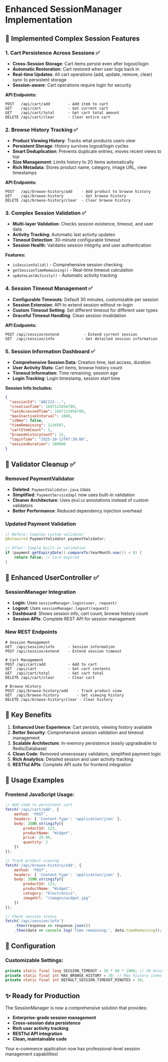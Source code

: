 # Enhanced SessionManager Implementation

## 🚀 **Implemented Complex Session Features**

### **1. Cart Persistence Across Sessions** ✅
- **Cross-Session Storage**: Cart items persist even after logout/login
- **Automatic Restoration**: Cart restored when user logs back in
- **Real-time Updates**: All cart operations (add, update, remove, clear) sync to persistent storage
- **Session-aware**: Cart operations require login for security

**API Endpoints:**
```
POST   /api/cart/add        - Add item to cart
GET    /api/cart            - Get current cart
GET    /api/cart/total      - Get cart total amount
DELETE /api/cart/clear      - Clear entire cart
```

### **2. Browse History Tracking** ✅
- **Product Viewing History**: Tracks what products users view
- **Persistent Storage**: History survives logout/login cycles
- **Smart Deduplication**: Prevents duplicate entries, moves recent views to top
- **Size Management**: Limits history to 20 items automatically
- **Rich Metadata**: Stores product name, category, image URL, view timestamps

**API Endpoints:**
```
POST   /api/browse-history/add    - Add product to browse history
GET    /api/browse-history        - Get browse history
DELETE /api/browse-history/clear  - Clear browse history
```

### **3. Complex Session Validation** ✅
- **Multi-layer Validation**: Checks session existence, timeout, and user data
- **Activity Tracking**: Automatic last activity updates
- **Timeout Detection**: 30-minute configurable timeout
- **Session Health**: Validates session integrity and user authentication

**Features:**
- `isSessionValid()` - Comprehensive session checking
- `getSessionTimeRemaining()` - Real-time timeout calculation
- `updateLastActivity()` - Automatic activity tracking

### **4. Session Timeout Management** ✅
- **Configurable Timeouts**: Default 30 minutes, customizable per session
- **Session Extension**: API to extend session without re-login
- **Custom Timeout Setting**: Set different timeout for different user types
- **Graceful Timeout Handling**: Clean session invalidation

**API Endpoints:**
```
POST /api/session/extend           - Extend current session
GET  /api/session/info            - Get detailed session information
```

### **5. Session Information Dashboard** ✅
- **Comprehensive Session Data**: Creation time, last access, duration
- **User Activity Stats**: Cart items, browse history count
- **Timeout Information**: Time remaining, session age
- **Login Tracking**: Login timestamp, session start time

**Session Info Includes:**
```json
{
  "sessionId": "ABC123...",
  "creationTime": 1697123456789,
  "lastAccessedTime": 1697123456789,
  "maxInactiveInterval": 1800,
  "isNew": false,
  "timeRemaining": 1234567,
  "cartItemCount": 3,
  "browseHistoryCount": 15,
  "loginTime": "2025-10-12T07:30:00",
  "sessionDuration": 300000
}
```

## 🧹 **Validator Cleanup** ✅

### **Removed PaymentValidator** 
- **Deleted**: `PaymentValidator.java` class
- **Simplified**: `PaymentServiceImpl` now uses built-in validation
- **Cleaner Architecture**: Uses `@Valid` annotations instead of custom validators
- **Better Performance**: Reduced dependency injection overhead

### **Updated Payment Validation**
```java
// Before: Complex custom validator
@Autowired PaymentValidator paymentValidator;

// After: Simple built-in validation
if (payment.getExpiryDate().compareTo(YearMonth.now()) < 0) {
    return false; // Card expired
}
```

## 🔄 **Enhanced UserController** ✅

### **SessionManager Integration**
- **Login**: Uses `sessionManager.login(user, request)`
- **Logout**: Uses `sessionManager.logout(request)`
- **Dashboard**: Shows session info, cart count, browse history count
- **Session APIs**: Complete REST API for session management

### **New REST Endpoints**
```
# Session Management
GET  /api/session/info      - Session information
POST /api/session/extend    - Extend session timeout

# Cart Management  
POST /api/cart/add          - Add to cart
GET  /api/cart              - Get cart contents
GET  /api/cart/total        - Get cart total
DELETE /api/cart/clear      - Clear cart

# Browse History
POST /api/browse-history/add    - Track product view
GET  /api/browse-history        - Get viewing history
DELETE /api/browse-history/clear - Clear history
```

## 🎯 **Key Benefits**

1. **Enhanced User Experience**: Cart persists, viewing history available
2. **Better Security**: Comprehensive session validation and timeout management
3. **Scalable Architecture**: In-memory persistence (easily upgradeable to Redis/Database)
4. **Clean Code**: Removed unnecessary validators, simplified payment logic
5. **Rich Analytics**: Detailed session and user activity tracking
6. **RESTful APIs**: Complete API suite for frontend integration

## 🚦 **Usage Examples**

### **Frontend JavaScript Usage:**
```javascript
// Add item to persistent cart
fetch('/api/cart/add', {
    method: 'POST',
    headers: { 'Content-Type': 'application/json' },
    body: JSON.stringify({
        productId: 123,
        productName: "Widget",
        price: 29.99,
        quantity: 2
    })
});

// Track product viewing
fetch('/api/browse-history/add', {
    method: 'POST',
    headers: { 'Content-Type': 'application/json' },
    body: JSON.stringify({
        productId: 123,
        productName: "Widget",
        category: "Electronics",
        imageUrl: "/images/widget.jpg"
    })
});

// Check session status
fetch('/api/session/info')
    .then(response => response.json())
    .then(data => console.log('Time remaining:', data.timeRemaining));
```

## 🔧 **Configuration**

### **Customizable Settings:**
```java
private static final long SESSION_TIMEOUT = 30 * 60 * 1000; // 30 minutes
private static final int MAX_BROWSE_HISTORY = 20; // Max history items
private static final int DEFAULT_SESSION_TIMEOUT_MINUTES = 30;
```

## ✨ **Ready for Production**

The SessionManager is now a comprehensive solution that provides:
- **Enterprise-grade session management**
- **Cross-session data persistence** 
- **Rich user activity tracking**
- **RESTful API integration**
- **Clean, maintainable code**

Your e-commerce application now has professional-level session management capabilities!